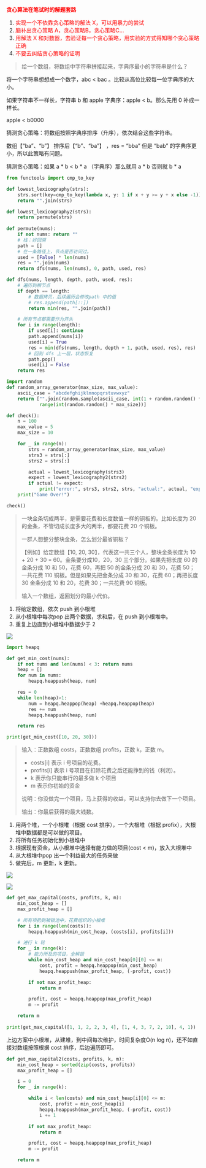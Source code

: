 <font color=red>**贪心算法在笔试时的解题套路**</font>

1. <font color=red>实现一个不依靠贪心策略的解法 X，可以用暴力的尝试</font>
2. <font color=red>脑补出贪心策略 A，贪心策略B，贪心策略C...</font>
3. <font color=red>用解法 X 和对数器，去验证每一个贪心策略，用实验的方式得知哪个贪心策略正确</font>
4. <font color=red>不要去纠结贪心策略的证明</font>







> 给一个数组，将数组中字符串拼接起来，字典序最小的字符串是什么？

将一个字符串想想成一个数字，abc < bac 。比较从高位比较每一位字典序的大小。

如果字符串不一样长，字符串 b 和 apple 字典序：apple < b。那么先用 0 补成一样长。

apple < b0000



猜测贪心策略：将数组按照字典序排序（升序），依次结合这些字符串。

数组【“ba”、“b”】 排序后【“b”、“ba”】 ，res = “bba”  但是 “bab” 的字典序更小，所以此策略有问题。



猜测贪心策略：如果 a * b < b * a （字典序）那么就用 a * b 否则就 b * a

```python
from functools import cmp_to_key

def lowest_lexicography(strs):
    strs.sort(key=cmp_to_key(lambda x, y: 1 if x + y >= y + x else -1))
    return "".join(strs)

def lowest_lexicography2(strs):
    return permute(strs)
  
def permute(nums):
    if not nums: return ""
    # 栈：好回溯
    path = []
    # 在一条路径上，节点是否访问过。
    used = [False] * len(nums)
    res = "".join(nums)
    return dfs(nums, len(nums), 0, path, used, res)

def dfs(nums, length, depth, path, used, res):
    # 遍历到根节点
    if depth == length:
        # 数据拷贝，后续遍历会修改path 中的值
        # res.append(path[::])
        return min(res, "".join(path))

    # 所有节点都需要作为开头
    for i in range(length):
        if used[i]: continue
        path.append(nums[i])
        used[i] = True
        res = min(dfs(nums, length, depth + 1, path, used, res), res)
        # 回到 dfs 上一层，状态恢复
        path.pop()
        used[i] = False
    return res

import random
def random_array_generator(max_size, max_value):
    ascii_case = "abcdefghijklmnopqrstuvwxyz"
    return ["".join(random.sample(ascii_case, int(1 + random.random() * max_value))) for _ in
            range(int(random.random() * max_size))]

def check():
    n = 100
    max_value = 5
    max_size = 10

    for _ in range(n):
        strs = random_array_generator(max_size, max_value)
        strs3 = strs[:]
        strs2 = strs[:]

        actual = lowest_lexicography(strs3)
        expect = lowest_lexicography2(strs2)
        if actual != expect:
            print("error:", strs3, strs2, strs, "actual:", actual, "expect:", expect)
    print("Game Over!")

check()
```





> 一块金条切成两半，是需要花费和长度数值一样的铜板的。比如长度为 20 的金条，不管切成长度多大的两半，都要花费 20 个铜板。
>
> 一群人想整分整块金条，怎么划分最省铜板？
>
> 【例如】给定数组【10,	20,	30】，代表这一共三个人，整块金条长度为 10 + 20 + 30 = 60。金条要分成10，20，30 三个部分。如果先把长度 60 的金条分成 10 和 50，花费 60，再把 50 的金条分成 20 和 30，花费 50；一共花费 110 铜板。但是如果先把金条分成 30 和 30，花费 60；再把长度 30 金条分成 10 和 20，花费 30；一共花费 90 铜板。
>
> 输入一个数组，返回划分的最小代价。



1. 将给定数组，依次 push 到小根堆
2. 从小根堆中每次pop 出两个数据，求和后，在 push 到小根堆中。
3. 重复上边直到小根堆中数据少于 2

![](images/screenshot-20220802-224329.png)

```python
import heapq

def get_min_cost(nums):
    if not nums and len(nums) < 3: return nums
    heap = []
    for num in nums:
        heapq.heappush(heap, num)

    res = 0
    while len(heap)>1:
        num = heapq.heappop(heap) +heapq.heappop(heap)
        res += num
        heapq.heappush(heap, num)

    return res

print(get_min_cost([10, 20, 30]))
```



> 输入：正数数组 costs，正数数组 profits，正数 k，正数 m。
>
> - costs[i]  表示 i 号项目的花费。
> - profits[i] 表示 i 号项目在扣除花费之后还能挣到的钱（利润）。  
> - k 表示你只能串行的最多做 k 个项目
> - m 表示你初始的资金
>
> 说明：你没做完一个项目，马上获得的收益，可以支持你去做下一个项目。
>
> 输出：你最后获得的最大钱数。



1. 用两个堆，一个小根堆（根据 cost 排序），一个大根堆（根据 profix），大根堆中数据都是可以做的项目。
2. 将所有任务初始化到小根堆中
3. 根据现有资金，从小根堆中选择有能力做的项目(cost < m)，放入大根堆中
4. 从大根堆中pop 出一个利益最大的任务来做
5. 做完后，m 更新，k 更新。



![](images/screenshot-20220802-223347.png)



![](images/screenshot-20220802-223441.png)

```python
def get_max_capital(costs, profits, k, m):
    min_cost_heap = []
    max_profit_heap = []

    # 所有项扔到被锁池中，花费组织的小根堆
    for i in range(len(costs)):
        heapq.heappush(min_cost_heap, (costs[i], profits[i]))

    # 进行 k 轮
    for _ in range(k):
        # 能力所及的项目，全解锁
        while min_cost_heap and min_cost_heap[0][0] <= m:
            cost, profit = heapq.heappop(min_cost_heap)
            heapq.heappush(max_profit_heap, (-profit, cost))

        if not max_profit_heap:
            return m

        profit, cost = heapq.heappop(max_profit_heap)
        m -= profit

    return m
  
print(get_max_capital([1, 1, 2, 2, 3, 4], [1, 4, 3, 7, 2, 10], 4, 1))
```



上边方案中小根堆，从建堆，到中间每次维护，时间复杂度O(n log n)，还不如直接对数组按照根据 cost 排序，后边遍历即可。

```python
def get_max_capital2(costs, profits, k, m):
    min_cost_heap = sorted(zip(costs, profits))
    max_profit_heap = []

    i = 0
    for _ in range(k):

        while i < len(costs) and min_cost_heap[i][0] <= m:
            cost, profit = min_cost_heap[i]
            heapq.heappush(max_profit_heap, (-profit, cost))
            i += 1

        if not max_profit_heap:
            return m

        profit, cost = heapq.heappop(max_profit_heap)
        m -= profit

    return m
```











